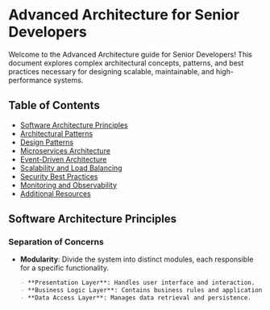 # Advanced Architecture for Senior Developers

Welcome to the Advanced Architecture guide for Senior Developers! This document explores complex architectural concepts, patterns, and best practices necessary for designing scalable, maintainable, and high-performance systems.

## Table of Contents

- [Software Architecture Principles](#software-architecture-principles)
- [Architectural Patterns](#architectural-patterns)
- [Design Patterns](#design-patterns)
- [Microservices Architecture](#microservices-architecture)
- [Event-Driven Architecture](#event-driven-architecture)
- [Scalability and Load Balancing](#scalability-and-load-balancing)
- [Security Best Practices](#security-best-practices)
- [Monitoring and Observability](#monitoring-and-observability)
- [Additional Resources](#additional-resources)

## Software Architecture Principles

### Separation of Concerns

- **Modularity**: Divide the system into distinct modules, each responsible for a specific functionality.

  ```markdown
  - **Presentation Layer**: Handles user interface and interaction.
  - **Business Logic Layer**: Contains business rules and application logic.
  - **Data Access Layer**: Manages data retrieval and persistence.
